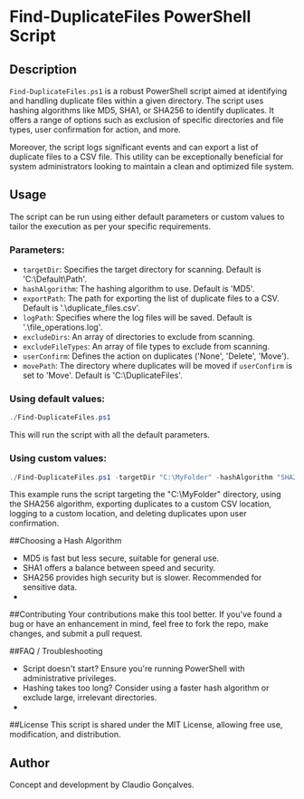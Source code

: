 # Find-DuplicateFiles PowerShell Script
## Description
`Find-DuplicateFiles.ps1` is a robust PowerShell script aimed at identifying and handling duplicate files within a given directory. The script uses hashing algorithms like MD5, SHA1, or SHA256 to identify duplicates. It offers a range of options such as exclusion of specific directories and file types, user confirmation for action, and more.

Moreover, the script logs significant events and can export a list of duplicate files to a CSV file. This utility can be exceptionally beneficial for system administrators looking to maintain a clean and optimized file system.

## Usage

The script can be run using either default parameters or custom values to tailor the execution as per your specific requirements.

### Parameters:
- `targetDir`: Specifies the target directory for scanning. Default is 'C:\Default\Path'.
- `hashAlgorithm`: The hashing algorithm to use. Default is 'MD5'.
- `exportPath`: The path for exporting the list of duplicate files to a CSV. Default is '.\duplicate_files.csv'.
- `logPath`: Specifies where the log files will be saved. Default is '.\file_operations.log'.
- `excludeDirs`: An array of directories to exclude from scanning.
- `excludeFileTypes`: An array of file types to exclude from scanning.
- `userConfirm`: Defines the action on duplicates ('None', 'Delete', 'Move').
- `movePath`: The directory where duplicates will be moved if `userConfirm` is set to 'Move'. Default is 'C:\DuplicateFiles'.

### Using default values:

```powershell
./Find-DuplicateFiles.ps1
```

This will run the script with all the default parameters.

### Using custom values:

```powershell
./Find-DuplicateFiles.ps1 -targetDir "C:\MyFolder" -hashAlgorithm "SHA256" -exportPath "C:\MyExports\duplicates.csv" -logPath "C:\MyLogs\log.txt" -userConfirm "Delete"
```

This example runs the script targeting the "C:\MyFolder" directory, using the SHA256 algorithm, exporting duplicates to a custom CSV location, logging to a custom location, and deleting duplicates upon user confirmation.

##Choosing a Hash Algorithm
- MD5 is fast but less secure, suitable for general use.
- SHA1 offers a balance between speed and security.
- SHA256 provides high security but is slower. Recommended for sensitive data.
- 
##Contributing
Your contributions make this tool better. If you've found a bug or have an enhancement in mind, feel free to fork the repo, make changes, and submit a pull request.

##FAQ / Troubleshooting
- Script doesn't start? Ensure you're running PowerShell with administrative privileges.
- Hashing takes too long? Consider using a faster hash algorithm or exclude large, irrelevant directories.
- 
##License
This script is shared under the MIT License, allowing free use, modification, and distribution.

## Author
Concept and development by Claudio Gonçalves.

